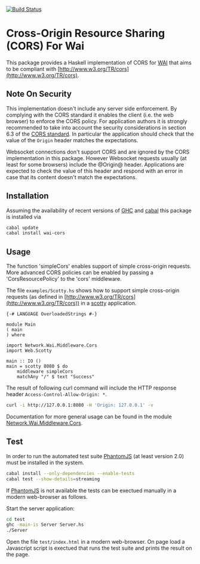[![Build Status](https://travis-ci.org/larskuhtz/wai-cors.svg?branch=master)](https://travis-ci.org/larskuhtz/wai-cors)

Cross-Origin Resource Sharing (CORS) For Wai
============================================

This package provides a Haskell implementation of CORS for
[WAI](http://hackage.haskell.org/package/wai)
that aims to be compliant with
[http://www.w3.org/TR/cors](http://www.w3.org/TR/cors).

Note On Security
----------------

This implementation doesn't include any server side enforcement. By complying
with the CORS standard it enables the client (i.e. the web browser) to enforce
the CORS policy. For application authors it is strongly recommended to take
into account the security considerations in section 6.3 of the
[CORS standard](http://wwww.w3.org/TR/cors). In particular the application should
check that the value of the `Origin` header matches the expectations.

Websocket connections don't support CORS and are ignored by the CORS implementation
in this package. However Websocket requests usually (at least for some
browsers) include the @Origin@ header. Applications are expected to check the
value of this header and respond with an error in case that its content doesn't
match the expectations.

Installation
------------

Assuming the availability of recent versions of
[GHC](https://www.haskell.org/ghc/) and [cabal](https://www.haskell.org/cabal/)
this package is installed via

```.bash
cabal update
cabal install wai-cors
```

Usage
-----

The function 'simpleCors' enables support of simple cross-origin requests. More
advanced CORS policies can be enabled by passing a 'CorsResourcePolicy' to the
'cors' middleware.

The file `examples/Scotty.hs` shows how to support simple cross-origin requests (as
defined in [http://www.w3.org/TR/cors](http://www.w3.org/TR/cors)) in a
[scotty](http://hackage.haskell.org/package/scotty) application.

```.haskell
{-# LANGUAGE OverloadedStrings #-}

module Main
( main
) where

import Network.Wai.Middleware.Cors
import Web.Scotty

main :: IO ()
main = scotty 8080 $ do
    middleware simpleCors
    matchAny "/" $ text "Success"
```

The result of following curl command will include the HTTP response
header `Access-Control-Allow-Origin: *`.

```.bash
curl -i http://127.0.0.1:8080 -H 'Origin: 127.0.0.1' -v
```

Documentation for more general usage can be found in the module
[Network.Wai.Middleware.Cors](http://hackage.haskell.org/package/wai-cors/docs/Network-Wai-Middleware-Cors.html).

Test
----

In order to run the automated test suite [PhantomJS](http://phantomjs.org/) (at
least version 2.0) must be installed in the system.

```.bash
cabal install --only-dependencies --enable-tests
cabal test --show-details=streaming
```

If [PhantomJS](http://phantomjs.org/) is not available the tests can be
exectued manually in a modern web-browser as follows.

Start the server application:

```.bash
cd test
ghc -main-is Server Server.hs
./Server
```

Open the file `test/index.html` in a modern web-browser. On page load a Javascript
script is exectued that runs the test suite and prints the result on the page.


